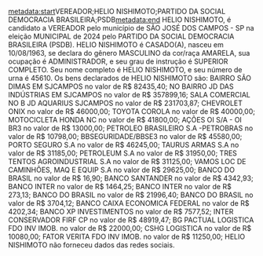 <metadata:start>VEREADOR;HELIO NISHIMOTO;PARTIDO DA SOCIAL DEMOCRACIA BRASILEIRA;PSDB<metadata:end>
HELIO NISHIMOTO, é candidato a VEREADOR pelo município de SÃO JOSÉ DOS CAMPOS - SP na eleição MUNICIPAL de 2024 pelo PARTIDO DA SOCIAL DEMOCRACIA BRASILEIRA (PSDB). HELIO NISHIMOTO é CASADO(A), nasceu em 10/08/1963, se declara do gênero MASCULINO da cor/raça AMARELA, sua ocupação é ADMINISTRADOR, e seu grau de instrução é SUPERIOR COMPLETO. Seu nome completo é HELIO NISHIMOTO, e seu número de urna é 45610.
Os bens declarados de HELIO NISHIMOTO são: BAIRRO SÃO DIMAS EM SJCAMPOS no valor de R$ 82435,40; NO BAIRRO JD DAS INDÚSTRIAS EM SJCAMPOS no valor de R$ 357899,16; SALA COMERCIAL NO B JD AQUARIUS SJCAMPOS no valor de R$ 231703,87; CHEVROLET ONIX no valor de R$ 46000,00; TOYOTA COROLA no valor de R$ 40000,00; MOTOCICLETA HONDA NC no valor de R$ 41800,00; AÇÕES OI S/A - OI BR3 no valor de R$ 13000,00; PETROLEO BRASILEIRO S.A -PETROBRAS no valor de R$ 10798,00; BBSEGURIDADE/BBSE3 no valor de R$ 45580,00; PORTO SEGURO S.A no valor de R$ 46245,00; TAURUS ARMAS S.A no valor de R$ 31185,00; PETROLEUM S.A no valor de R$ 31950,00; TRES TENTOS AGROINDUSTRIAL S.A no valor de R$ 31125,00; VAMOS LOC DE CAMINHÕES, MAQ E EQUIP S.A no valor de R$ 29625,00; BANCO DO BRASIL no valor de R$ 16,90; BANCO SANTANDER no valor de R$ 4342,93; BANCO INTER no valor de R$ 1464,25; BANCO INTER no valor de R$ 273,13; BANCO DO BRASIL no valor de R$ 21996,40; BANCO DO BRASIL no valor de R$ 3704,12; BANCO CAIXA ECONOMICA FEDERAL no valor de R$ 4202,34; BANCO XP INVESTIMENTOS  no valor de R$ 7577,52; INTER CONSERVADOR FIRF CP no valor de R$ 48919,47; BG PACTUAL LOGISTICA FDO INV IMOB. no valor de R$ 22000,00; CSHG LOGISTICA no valor de R$ 10080,00; FATOR VERITA FDO INV IMOB. no valor de R$ 11250,00; 
HELIO NISHIMOTO não forneceu dados das redes sociais.